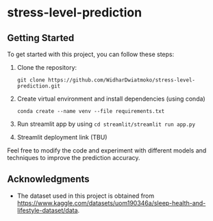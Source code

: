 # stress-level-prediction

## Getting Started

To get started with this project, you can follow these steps:

1. Clone the repository:

   ```
   git clone https://github.com/WidharDwiatmoko/stress-level-prediction.git
   ```
2. Create virtual environment and install dependencies (using conda)
   ```
   conda create --name venv --file requirements.txt
   ```

3. Run streamlit app by using 
`cd streamlit/streamlit run app.py`


5. Streamlit deployment link (TBU)


Feel free to modify the code and experiment with different models and techniques to improve the prediction accuracy.

## Acknowledgments

- The dataset used in this project is obtained from https://www.kaggle.com/datasets/uom190346a/sleep-health-and-lifestyle-dataset/data.
